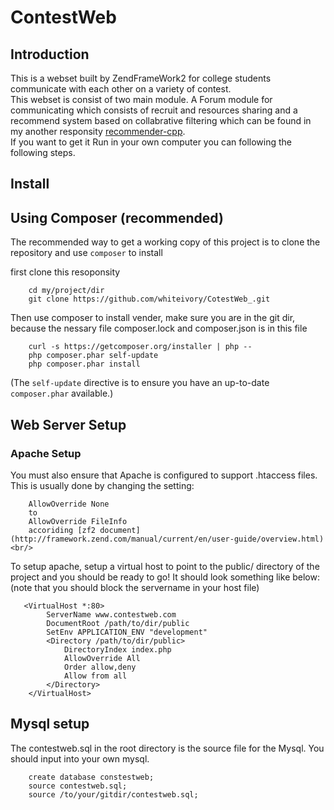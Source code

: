 ContestWeb
=======================

Introduction
------------
This is a webset built by ZendFrameWork2 for college students communicate with each other on a variety of contest.<br/>
This webset is consist of two main module. A Forum module for communicating which consists of recruit and resources sharing
and a recommend system based on collabrative filtering which can be found in my another responsity [recommender-cpp](https://github.com/whiteivory/recommender-cpp).<br/>
If you want to get it Run in your own computer you can following the following steps.

Install
----------------

Using Composer (recommended)
----------------------------
The recommended way to get a working copy of this project is to clone the repository
and use `composer` to install 

first clone this resoponsity

        cd my/project/dir
        git clone https://github.com/whiteivory/CotestWeb_.git
        
Then use composer to install vender, make sure you are in the git dir, because the nessary file composer.lock and composer.json is in this file

        curl -s https://getcomposer.org/installer | php --
        php composer.phar self-update
        php composer.phar install
        
(The `self-update` directive is to ensure you have an up-to-date `composer.phar`
available.)


Web Server Setup
----------------

### Apache Setup
You must also ensure that Apache is configured to support .htaccess files. This is usually done by changing the setting:

        AllowOverride None
        to
        AllowOverride FileInfo
        accoriding [zf2 document](http://framework.zend.com/manual/current/en/user-guide/overview.html)<br/>

To setup apache, setup a virtual host to point to the public/ directory of the
project and you should be ready to go! It should look something like below:
(note that you should block the servername in your host file)

       <VirtualHost *:80>
            ServerName www.contestweb.com
            DocumentRoot /path/to/dir/public
            SetEnv APPLICATION_ENV "development"
            <Directory /path/to/dir/public>
                DirectoryIndex index.php
                AllowOverride All
                Order allow,deny
                Allow from all
            </Directory>
        </VirtualHost>

Mysql setup
----------------
The contestweb.sql in the root directory is the source file for the Mysql. You should input into your own mysql.

        create database constestweb;
        source contestweb.sql;
        source /to/your/gitdir/contestweb.sql;
